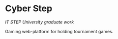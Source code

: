 # Cyber Step

*IT STEP University graduate work*

Gaming web-platform for holding tournament games.
